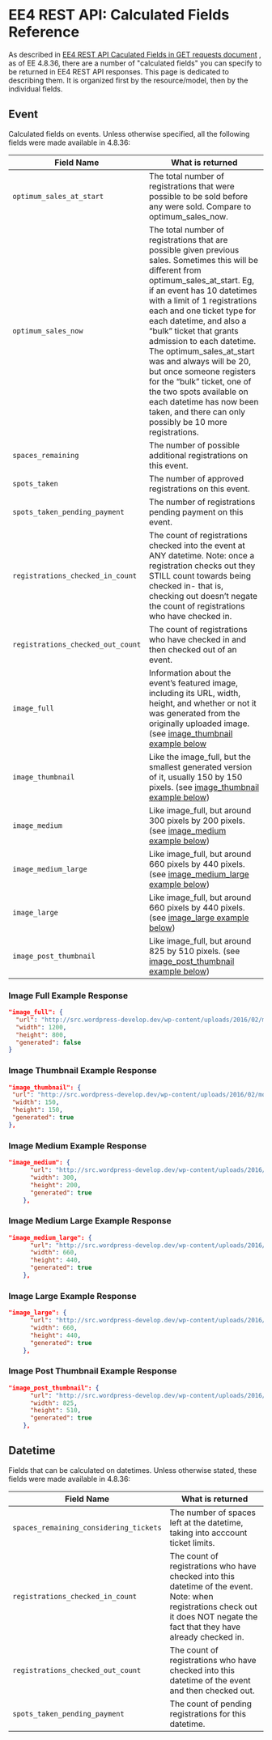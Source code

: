 # EE4 REST API: Calculated Fields Reference

As described in [EE4 REST API Caculated Fields in GET requests document](ee4-rest-api-GET-calculated-fields) , as of EE 4.8.36, there are a number of "calculated fields" you can specify to be returned in EE4 REST API responses. This page is dedicated to describing them. It is organized first by the resource/model, then by the individual fields.

## Event

Calculated fields on events. Unless otherwise specified, all the following fields were made available in 4.8.36:

| Field Name | What is returned |
| ---------- | ---------------- |
`optimum_sales_at_start` | The total number of registrations that were possible to be sold before any were sold. Compare to optimum_sales_now.
`optimum_sales_now` | The total number of registrations that are possible given previous sales. Sometimes this will be different from optimum_sales_at_start. Eg, if an event has 10 datetimes with a limit of 1 registrations each and one ticket type for each datetime, and also a “bulk” ticket that grants admission to each datetime. The optimum_sales_at_start was and always will be 20, but once someone registers for the “bulk” ticket, one of the two spots available on each datetime has now been taken, and there can only possibly be 10 more registrations.
`spaces_remaining` | The number of possible additional registrations on this event.
`spots_taken` | The number of approved registrations on this event.
`spots_taken_pending_payment` | The number of registrations pending payment on this event.
`registrations_checked_in_count` | The count of registrations checked into the event at ANY datetime. Note: once a registration checks out they STILL count towards being checked in- that is, checking out doesn’t negate the count of registrations who have checked in.
`registrations_checked_out_count` | The count of registrations who have checked in and then checked out of an event.
`image_full` | Information about the event’s featured image, including its URL, width, height, and whether or not it was generated from the originally uploaded image. (see [image_thumbnail example below](ee4-rest-api-calculated-fields-reference#image-full-example-response)
`image_thumbnail` | Like the image_full, but the smallest generated version of it, usually 150 by 150 pixels. (see [image_thumbnail example below](ee4-rest-api-calculated-fields-reference#image-thumbnail-example-response))
`image_medium` | Like image_full, but around 300 pixels by 200 pixels. (see [image_medium example below](ee4-rest-api-calculated-fields-reference#image-medium-example-response))
`image_medium_large` | Like image_full, but around 660 pixels by 440 pixels. (see [image_medium_large example below](ee4-rest-api-calculated-fields-reference#image-medium-large-example-response))
`image_large` | Like image_full, but around 660 pixels by 440 pixels. (see [image_large example below](ee4-rest-api-calculated-fields-reference#image-large-example-response))
`image_post_thumbnail` | Like image_full, but around 825 by 510 pixels. (see [image_post_thumbnail example below](ee4-rest-api-calculated-fields-reference#image-post-thumbnail-example-response))

### Image Full Example Response

```json
"image_full": {
  "url": "http://src.wordpress-develop.dev/wp-content/uploads/2016/02/monkey2.jpg",
  "width": 1200,
  "height": 800,
  "generated": false
}
```

### Image Thumbnail Example Response

```json
"image_thumbnail": {
 "url": "http://src.wordpress-develop.dev/wp-content/uploads/2016/02/monkey2-150x150.jpg",
 "width": 150,
 "height": 150,
 "generated": true
},
```

### Image Medium Example Response

```json
"image_medium": {
      "url": "http://src.wordpress-develop.dev/wp-content/uploads/2016/02/monkey2-300x200.jpg",
      "width": 300,
      "height": 200,
      "generated": true
    },
```

### Image Medium Large Example Response

```json
"image_medium_large": {
      "url": "http://src.wordpress-develop.dev/wp-content/uploads/2016/02/monkey2-768x512.jpg",
      "width": 660,
      "height": 440,
      "generated": true
    },
```

### Image Large Example Response

```json
"image_large": {
      "url": "http://src.wordpress-develop.dev/wp-content/uploads/2016/02/monkey2-1024x683.jpg",
      "width": 660,
      "height": 440,
      "generated": true
    },
```

### Image Post Thumbnail Example Response

```json
"image_post_thumbnail": {
      "url": "http://src.wordpress-develop.dev/wp-content/uploads/2016/02/monkey2-825x510.jpg",
      "width": 825,
      "height": 510,
      "generated": true
    },
```

## Datetime

Fields that can be calculated on datetimes. Unless otherwise stated, these fields were made available in 4.8.36:

| Field Name | What is returned |
| ---------- | ---------------- |
`spaces_remaining_considering_tickets` | The number of spaces left at the datetime, taking into acccount ticket limits.
`registrations_checked_in_count` | The count of registrations who have checked into this datetime of the event. Note: when registrations check out it does NOT negate the fact that they have already checked in.
`registrations_checked_out_count` |  The count of registrations who have checked into this datetime of the event and then checked out.
`spots_taken_pending_payment` | The count of pending registrations for this datetime.

